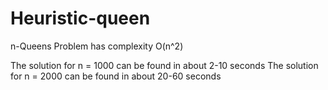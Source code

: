 # Heuristic-queen
n-Queens Problem has complexity O(n^2)

The solution for n = 1000 can be found in about 2-10 seconds
The solution for n = 2000 can be found in about 20-60 seconds
